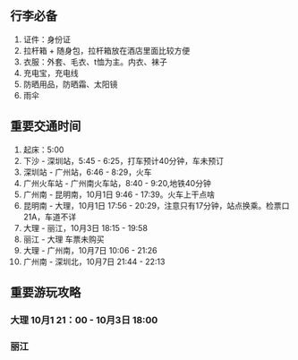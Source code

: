 ## 行李必备
1. 证件：身份证
2. 拉杆箱 + 随身包，拉杆箱放在酒店里面比较方便
3. 衣服：外套、毛衣、t恤为主。内衣、袜子
4. 充电宝，充电线
5. 防晒用品，防晒霜、太阳镜
6. 雨伞

## 重要交通时间
1. 起床：5:00 
2. 下沙 - 深圳站，5:45 - 6:25，打车预计40分钟，<front color="red">车未预订</front>
3. 深圳站 - 广州站，6:46 - 8:29，火车
4. 广州火车站 - 广州南火车站，8:40 - 9:20,地铁40分钟
5. 广州南 - 昆明南，10月1日 9:46 - 17:39。火车上干点啥
6. 昆明南 - 大理，10月1日 17:56 - 20:29，注意只有17分钟，站点换乘。检票口21A，车道不详
7. 大理 - 丽江，10月3日 18:15 - 19:58
8. 丽江 - 大理 <front color>车票未购买 </front>
9. 大理 - 广州南，10月7日 10:06 - 21:26
10. 广州南 - 深圳北，10月7日 21:44 - 22:13


## 重要游玩攻略

### 大理 10月1 21：00 - 10月3日 18:00




### 丽江 
